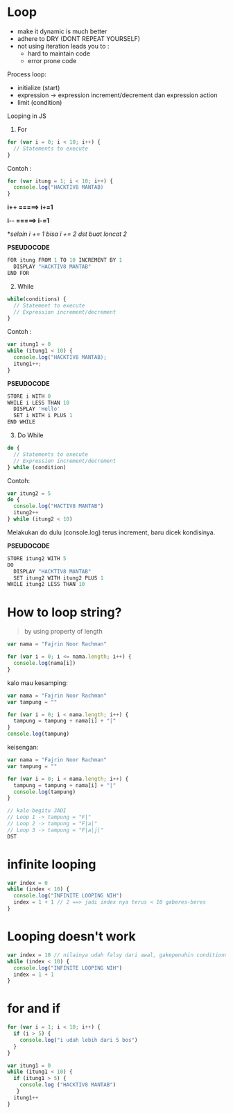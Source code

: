 # Loop
- make it dynamic is much better
- adhere to DRY (DONT REPEAT YOURSELF)
- not using iteration leads you to :
  - hard to maintain code
  - error prone code

Process loop:
- initialize (start)
- expression -> expression increment/decrement dan expression action
- limit (condition)

Looping in JS
1. For
```JavaScript
for (var i = 0; i < 10; i++) {
  // Statements to execute
}
```

Contoh :
```JavaScript
for (var itung = 1; i < 10; i++) {
  console.log("HACKTIV8 MANTAB)
}
```

**i++ =====> i+=1**

**i-- =====> i-=1**

**selain i += 1 bisa i += 2 dst buat loncat 2*

**PSEUDOCODE**
```JavaScript
FOR itung FROM 1 TO 10 INCREMENT BY 1
  DISPLAY "HACKTIV8 MANTAB"
END FOR
```

2. While
```JavaScript
while(conditions) {
  // Statement to execute
  // Expression increment/decrement
}
```

Contoh :
```JavaScript
var itung1 = 0
while (itung1 < 10) {
  console.log("HACKTIV8 MANTAB);
  itung1++;
}
```
**PSEUDOCODE**
```JavaScript
STORE i WITH 0
WHILE i LESS THAN 10
  DISPLAY 'Hello'
  SET i WITH i PLUS 1
END WHILE
```

3. Do While
```JavaScript
do {
  // Statements to execute
  // Expression increment/decrement
} while (condition)
```

Contoh:
```JavaScript
var itung2 = 5
do {
  console.log("HACTIV8 MANTAB")
  itung2++
} while (itung2 < 10)
```
Melakukan do dulu (console.log) terus increment, baru dicek kondisinya.

**PSEUDOCODE**
```JavaScript
STORE itung2 WITH 5
DO
  DISPLAY "HACKTIV8 MANTAB"
  SET itung2 WITH itung2 PLUS 1
WHILE itung2 LESS THAN 10
```

# How to loop string?
> by using property of length

```JavaScript
var nama = "Fajrin Noor Rachman"

for (var i = 0; i <= nama.length; i++) {
  console.log(nama[i])
}
```
kalo mau kesamping:

```JavaScript
var nama = "Fajrin Noor Rachman"
var tampung = ""

for (var i = 0; i < nama.length; i++) {
  tampung = tampung + nama[i] + "|"
}
console.log(tampung)
```

keisengan:
```JavaScript
var nama = "Fajrin Noor Rachman"
var tampung = ""

for (var i = 0; i < nama.length; i++) {
  tampung = tampung + nama[i] + "|"
  console.log(tampung)
}

// kalo begitu JADI
// Loop 1 -> tampung = "F|"
// Loop 2 -> tampung = "F|a|"
// Loop 3 -> tampung = "F|a|j|"
DST
```

# infinite looping
```JavaScript
var index = 0
while (index < 10) {
  console.log("INFINITE LOOPING NIH")
  index = 1 + 1 // 2 ==> jadi index nya terus < 10 gaberes-beres
}
```

# Looping doesn't work
```JavaScript
var index = 10 // nilainya udah falsy dari awal, gakepenuhin conditionnya
while (index < 10) {
  console.log("INFINITE LOOPING NIH")
  index = 1 + 1
}
```

# for and if
```JavaScript
for (var i = 1; i < 10; i++) {
  if (i > 5) {
    console.log("i udah lebih dari 5 bos")
  }
}

var itung1 = 0
while (itung1 < 10) {
  if (itung1 > 5) {
    console.log ("HACKTIV8 MANTAB")
   }
  itung1++
}
```
